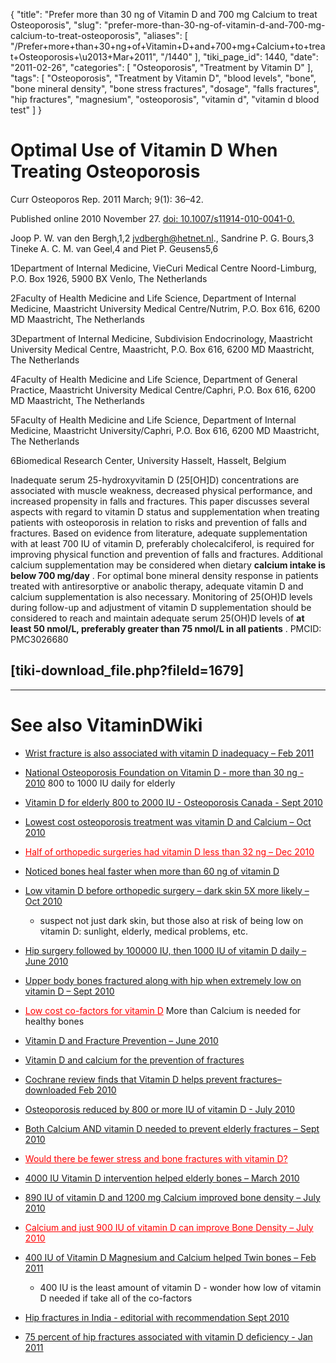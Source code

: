 {
    "title": "Prefer more than 30 ng of Vitamin D and 700 mg Calcium to treat Osteoporosis",
    "slug": "prefer-more-than-30-ng-of-vitamin-d-and-700-mg-calcium-to-treat-osteoporosis",
    "aliases": [
        "/Prefer+more+than+30+ng+of+Vitamin+D+and+700+mg+Calcium+to+treat+Osteoporosis+\u2013+Mar+2011",
        "/1440"
    ],
    "tiki_page_id": 1440,
    "date": "2011-02-26",
    "categories": [
        "Osteoporosis",
        "Treatment by Vitamin D"
    ],
    "tags": [
        "Osteoporosis",
        "Treatment by Vitamin D",
        "blood levels",
        "bone",
        "bone mineral density",
        "bone stress fractures",
        "dosage",
        "falls fractures",
        "hip fractures",
        "magnesium",
        "osteoporosis",
        "vitamin d",
        "vitamin d blood test"
    ]
}


# Optimal Use of Vitamin D When Treating Osteoporosis

Curr Osteoporos Rep. 2011 March; 9(1): 36–42.

Published online 2010 November 27. [doi: 10.1007/s11914-010-0041-0.](https://doi.org/10.1007/s11914-010-0041-0.)

Joop P. W. van den Bergh,1,2 jvdbergh@hetnet.nl., Sandrine P. G. Bours,3 Tineke A. C. M. van Geel,4 and Piet P. Geusens5,6

1Department of Internal Medicine, VieCuri Medical Centre Noord-Limburg, P.O. Box 1926, 5900 BX Venlo, The Netherlands

2Faculty of Health Medicine and Life Science, Department of Internal Medicine, Maastricht University Medical Centre/Nutrim, P.O. Box 616, 6200 MD Maastricht, The Netherlands

3Department of Internal Medicine, Subdivision Endocrinology, Maastricht University Medical Centre, Maastricht, P.O. Box 616, 6200 MD Maastricht, The Netherlands

4Faculty of Health Medicine and Life Science, Department of General Practice, Maastricht University Medical Centre/Caphri, P.O. Box 616, 6200 MD Maastricht, The Netherlands

5Faculty of Health Medicine and Life Science, Department of Internal Medicine, Maastricht University/Caphri, P.O. Box 616, 6200 MD Maastricht, The Netherlands

6Biomedical Research Center, University Hasselt, Hasselt, Belgium

Inadequate serum 25-hydroxyvitamin D (25<span>[OH]</span>D) concentrations are associated with muscle weakness, decreased physical performance, and increased propensity in falls and fractures. This paper discusses several aspects with regard to vitamin D status and supplementation when treating patients with osteoporosis in relation to risks and prevention of falls and fractures. Based on evidence from literature, adequate supplementation with at least 700 IU of vitamin D, preferably cholecalciferol, is required for improving physical function and prevention of falls and fractures. Additional calcium supplementation may be considered when dietary  **calcium intake is below 700 mg/day** . For optimal bone mineral density response in patients treated with antiresorptive or anabolic therapy, adequate vitamin D and calcium supplementation is also necessary. Monitoring of 25(OH)D levels during follow-up and adjustment of vitamin D supplementation should be considered to reach and maintain adequate serum 25(OH)D levels of  **at least 50 nmol/L, preferably greater than 75 nmol/L in all patients** . PMCID: PMC3026680

## <span>[tiki-download_file.php?fileId=1679]</span>

- - - - - - - 

# See also VitaminDWiki

* [Wrist fracture is also associated with vitamin D inadequacy – Feb 2011](/posts/wrist-fracture-is-also-associated-with-vitamin-d-inadequacy)

* [National Osteoporosis Foundation on Vitamin D - more than 30 ng - 2010](/posts/national-osteoporosis-foundation-on-vitamin-d-more-than-30-ng-2010) 800 to 1000 IU daily for elderly

* [Vitamin D for elderly 800 to 2000 IU - Osteoporosis Canada - Sept 2010](/posts/vitamin-d-for-elderly-800-to-2000-iu-osteoporosis-canada)

* [Lowest cost osteoporosis treatment was vitamin D and Calcium – Oct 2010](/posts/lowest-cost-osteoporosis-treatment-was-vitamin-d-and-calcium)

* <a href="/posts/half-of-orthopedic-surgeries-had-vitamin-d-less-than-32-ng" style="color: red; text-decoration: underline;" title="This link has an unknown page_id: 1256">Half of orthopedic surgeries had vitamin D less than 32 ng – Dec 2010</a> 

* [Noticed bones heal faster when more than 60 ng of vitamin D](/posts/noticed-bones-heal-faster-when-more-than-60-ng-of-vitamin-d)

* [Low vitamin D before orthopedic surgery – dark skin 5X more likely – Oct 2010](/posts/low-vitamin-d-before-orthopedic-surgery-dark-skin-5x-more-likely)

   * suspect not just dark skin, but those also at risk of being low on vitamin D: sunlight, elderly, medical problems, etc.

* [Hip surgery followed by 100000 IU, then 1000 IU of vitamin D daily – June 2010](/posts/hip-surgery-followed-by-100000-iu-then-1000-iu-of-vitamin-d-daily)

* [Upper body bones fractured along with hip when extremely low on vitamin D – Sept 2010](/posts/upper-body-bones-fractured-along-with-hip-when-extremely-low-on-vitamin-d)

* <a href="/posts/low-cost-co-factors-for-vitamin-d" style="color: red; text-decoration: underline;" title="This link has an unknown page_id: 1270">Low cost co-factors for vitamin D</a>  More than Calcium is needed for healthy bones

* [Vitamin D and Fracture Prevention – June 2010](https://www.VitaminDWiki.com/tiki-download_file.php?fileId=1173)

* [Vitamin D and calcium for the prevention of fractures](/posts/vitamin-d-and-calcium-for-the-prevention-of-fractures)

* [Cochrane review finds that Vitamin D helps prevent fractures– downloaded Feb 2010](https://www.VitaminDWiki.com/tiki-index.php?page=Cochrane+review+finds+that+Vitamin+D+helps+prevent+fractures%E2%80%93+downloaded+Feb+2010)

* [Osteoporosis reduced by 800 or more IU of vitamin D - July 2010](https://www.VitaminDWiki.com/tiki-download_file.php?fileId=1333)

* [Both Calcium AND vitamin D needed to prevent elderly fractures – Sept 2010](/posts/both-calcium-and-vitamin-d-needed-to-prevent-elderly-fractures)

* <a href="/posts/would-there-be-fewer-stress-and-bone-fractures-with-vitamin-d" style="color: red; text-decoration: underline;" title="This link has an unknown page_id: 974">Would there be fewer stress and bone fractures with vitamin D?</a>

* [4000 IU Vitamin D intervention helped elderly bones – March 2010](/posts/4000-iu-vitamin-d-intervention-helped-elderly-bones)

* [890 IU of vitamin D and 1200 mg Calcium improved bone density – July 2010](/posts/890-iu-of-vitamin-d-and-1200-mg-calcium-improved-bone-density)

* <a href="/posts/calcium-and-just-900-iu-of-vitamin-d-can-improve-bone-density" style="color: red; text-decoration: underline;" title="This link has an unknown page_id: 591">Calcium and just 900 IU of vitamin D can improve Bone Density – July 2010</a>

* [400 IU of Vitamin D Magnesium and Calcium helped Twin bones – Feb 2011](/posts/400-iu-of-vitamin-d-magnesium-and-calcium-helped-twin-bones)

   * 400 IU is the least amount of vitamin D - wonder how low of vitamin D needed if take all of the co-factors

* [Hip fractures in India - editorial with recommendation Sept 2010](/posts/hip-fractures-in-india-editorial-with-recommendation)

* [75 percent of hip fractures associated with vitamin D deficiency - Jan 2011](/posts/75-percent-of-hip-fractures-associated-with-vitamin-d-deficiency)
